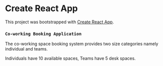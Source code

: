 # Create React App

This project was bootstrapped with [Create React App](https://github.com/facebook/create-react-app).

### `Co-working Booking Application`

The co-working space booking system provides two size categories namely individual and teams.

Individuals have 10 available spaces, Teams have 5 desk spaces.



